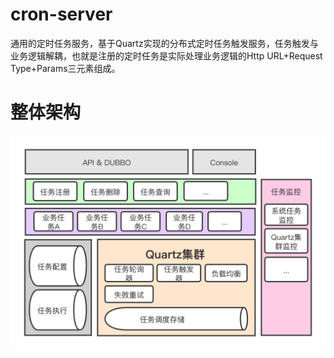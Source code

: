 # cron-server
通用的定时任务服务，基于Quartz实现的分布式定时任务触发服务，任务触发与业务逻辑解耦，也就是注册的定时任务是实际处理业务逻辑的Http URL+Request Type+Params三元素组成。

# 整体架构
![architecture](https://raw.githubusercontent.com/noryar1/cron-server/main/public/images/architecture.png)

